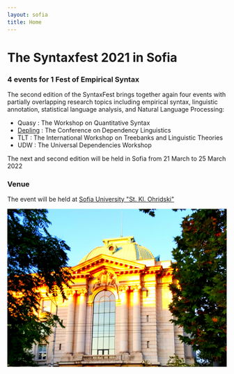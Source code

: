 ```yaml
---
layout: sofia
title: Home
---
```

# The Syntaxfest 2021 in Sofia

### 4 events for 1 Fest of Empirical Syntax

 The second edition of the SyntaxFest brings together again four events with partially overlapping research topics including empirical syntax, linguistic annotation, statistical language analysis, and Natural Language Processing:
* Quasy : The Workshop on Quantitative Syntax
* [Depling](https://depling.org/depling2021/) : The Conference on Dependency Linguistics
* TLT : The International Workshop on Treebanks and Linguistic Theories 
* UDW : The Universal Dependencies Workshop


The next and second edition will be held in Sofia from 21 March to 25 March 2022

### Venue

The event will be held at [Sofia University "St. Kl. Ohridski"](https://www.uni-sofia.bg/index.php/eng)

![Sofia University. Photo by Petya Osenova](images/su-4.jpg)



